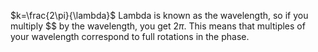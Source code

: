 $k=\frac{2\pi}{\lambda}$
Lambda is known as the wavelength, so if you multiply $$ by the wavelength, you get $2\pi$. This means that multiples of your wavelength correspond to full rotations in the phase. 